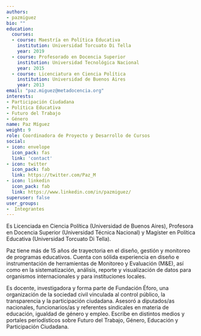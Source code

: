 ```yaml
---
authors:
- pazmiguez
bio: ""
education:
  courses:
  - course: Maestría en Política Educativa
    institution: Universidad Torcuato Di Tella
    year: 2019
  - course: Profesorado en Docencia Superior
    institution: Universidad Tecnológica Nacional
    year: 2015
  - course: Licenciatura en Ciencia Política
    institution: Universidad de Buenos Aires
    year: 2013
email: "paz.miguez@metadocencia.org"
interests:
- Participación Ciudadana
- Política Educativa 
- Futuro del Trabajo
- Género
name: Paz Míguez
weight: 9
role: Coordinadora de Proyecto y Desarrollo de Cursos
social:
- icon: envelope
  icon_pack: fas
  link: 'contact'
- icon: twitter
  icon_pack: fab
  link: https://twitter.com/Paz_M
- icon: linkedin
  icon_pack: fab
  link: https://www.linkedin.com/in/pazmiguez/
superuser: false
user_groups:
-  Integrantes
---
```


Es Licenciada en Ciencia Política (Universidad de Buenos Aires), Profesora en Docencia Superior (Universidad Técnica Nacional) y Magíster en Política Educativa (Universidad Torcuato Di Tella). 

Paz tiene más de 15 años de trayectoria en el diseño, gestión y monitoreo de programas educativos. Cuenta con sólida experiencia en diseño e instrumentación de herramientas de Monitoreo y Evaluación (M&E), así como en la sistematización, análisis, reporte y visualización de datos para organismos internacionales y para instituciones locales. 

Es docente, investigadora y forma parte de Fundación Éforo, una organización de la sociedad civil vinculada al control público, la transparencia y la participación ciudadana. Asesoró a diputados/as nacionales, funcionarios/as y referentes sindicales en materia de educación, igualdad de género y empleo. Escribe en distintos medios y portales periodísticos sobre Futuro del Trabajo, Género, Educación y Participación Ciudadana. 
